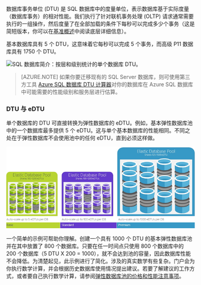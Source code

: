 数据库事务单位 (DTU) 是 SQL 数据库中的度量单位，表示数据库基于实际度量（数据库事务）的相对性能。我们执行了针对联机事务处理 (OLTP) 请求通常需要执行的一组操作，然后度量了在全部加载的条件下每秒可以完成多少个事务（这是简短版本，你可以在[基准概述](/documentation/articles/sql-database-benchmark-overview)中阅读底层详细信息）。

基本数据库具有 5 个 DTU，这意味着它每秒可以完成 5 个事务，而高级 P11 数据库具有 1750 个 DTU。

![SQL 数据库简介：按层和级别统计的单个数据库 DTU。](./media/sql-database-understanding-dtus/single_db_dtus.png)

>[AZURE.NOTE] 如果你要迁移现有的 SQL Server 数据库，则可使用第三方工具 [Azure SQL 数据库 DTU 计算器](http://dtucalculator.azurewebsites.net/)对你的数据库在 Azure SQL 数据库中可能需要的性能级别和服务层进行估算。

### DTU 与 eDTU

单个数据库的 DTU 可直接转换为弹性数据库的 eDTU。例如，基本弹性数据库池中的一个数据库最多提供 5 个 eDTU。这与单个基本数据库的性能相同。不同之处在于弹性数据库不会使用池中的任何 eDTU，直到必须这样做。

![SQL 数据库简介：按层列出的弹性池。](./media/sql-database-understanding-dtus/sqldb_elastic_pools.png)

一个简单的示例可帮助你理解。创建一个具有 1000 个 DTU 的基本弹性数据库池并在其中放置了 800 个数据库。只要在任一时间点只使用 800 个数据库中的 200 个数据库（5 DTU X 200 = 1000），就不会达到池的容量，因此数据库性能不会降低。为清楚起见，此示例进行了简化。涉及的真实数学有些复杂。门户会为你执行数学计算，并会根据历史数据库使用情况提出建议。若要了解建议的工作方式，或者要自己执行数学计算，请参阅[弹性数据库池的价格和性能注意事项](/documentation/articles/sql-database-elastic-pool-guidance)。

<!---HONumber=Mooncake_0215_2016-->